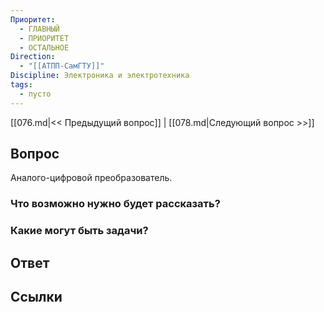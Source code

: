 ```yaml
---
Приоритет:
  - ГЛАВНЫЙ
  - ПРИОРИТЕТ
  - ОСТАЛЬНОЕ
Direction:
  - "[[АТПП-СамГТУ]]" 
Discipline: Электроника и электротехника 
tags:
  - пусто
---
```

[[076.md|<< Предыдущий вопрос]] | [[078.md|Следующий вопрос >>]]
## Вопрос

Аналого-цифровой преобразователь.

### Что возможно нужно будет рассказать?

### Какие могут быть задачи?

## Ответ

## Ссылки
